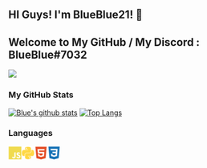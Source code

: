 ## HI Guys! I'm BlueBlue21! 👋
## Welcome to My GitHub / My Discord : BlueBlue#7032
<img align="left" src="https://komarev.com/ghpvc/?username=blueblue21&style=flat-square"/>

<br>

### My GitHub Stats

[![Blue's github stats](https://github-readme-stats.vercel.app/api?username=BlueBlue21&show_icons=true&theme=react)](https://github.com/anuraghazra/github-readme-stats)
[![Top Langs](https://github-readme-stats.vercel.app/api/top-langs/?username=BlueBlue21&show_icons=true&theme=react&layout=compact)](https://github.com/anuraghazra/github-readme-stats)

### Languages

<img align="left" alt="Javascript" width="26px" src="https://github.com/devicons/devicon/blob/master/icons/javascript/javascript-plain.svg"/>
<img align="left" alt="Python" width="26px" src="https://github.com/devicons/devicon/blob/master/icons/python/python-plain.svg"/>
<img align="left" alt="Html" width="26px" src="https://github.com/devicons/devicon/blob/master/icons/html5/html5-plain.svg"/>
<img align="left" alt="Css" width="26px" src="https://github.com/devicons/devicon/blob/master/icons/css3/css3-plain.svg"/>
